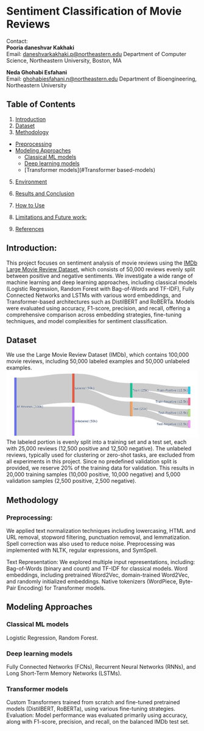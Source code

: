 # Sentiment Classification of Movie Reviews

Contact:  
**Pooria daneshvar Kakhaki**  
Email: [daneshvarkakhaki.p@northeastern.edu](mailto:daneshvarkakhaki.p@northeastern.edu)  Department of Computer Science, Northeastern University, Boston, MA

**Neda Ghohabi Esfahani**  
Email: [ghohabiesfahani.n@northeastern.edu](mailto:ghohabiesfahani.n@northeastern.edu) Department of Bioengineering, Northeastern University

## Table of Contents

1. [Introduction](#introduction)   
3. [Dataset](#dataset)
4.  [Methodology](#methodology)
   - [Preprocessing](#preprocessing)
   - [Modeling Approaches](#Modeling-Approaches)
     - [Classical ML models](#Classical-ML-models)
     - [Deep learning models](#Deep-learning-models) 
     - [Transformer models](#Transformer based-models)  
5. [Environment](#environment)  
 
7. [Results and Conclusion](#results-and-conclusion)  
8. [How to Use](#how-to-use)  
9. [Limitations and Future work:](#limitations-and-future-work)
10. [References](#references)  

## Introduction: 

This project focuses on sentiment analysis of movie reviews using the [IMDb Large Movie Review Dataset](https://www.kaggle.com/datasets/lakshmi25npathi/imdb-dataset-of-50k-movie-reviews?datasetId=134715&sortBy=dateRun&tab=profile), which consists of 50,000 reviews evenly split between positive and negative sentiments. We investigate a wide range of machine learning and deep learning approaches, including classical models (Logistic Regression, Random Forest with Bag-of-Words and TF-IDF), Fully Connected Networks and LSTMs with various word embeddings, and Transformer-based architectures such as DistilBERT and RoBERTa. Models were evaluated using accuracy, F1-score, precision, and recall, offering a comprehensive comparison across embedding strategies, fine-tuning techniques, and model complexities for sentiment classification.

## Dataset
We use the Large Movie Review Dataset (IMDb), which contains 100,000 movie reviews, including 50,000 labeled examples and 50,000 unlabeled examples. ![dataset](images/dataset_sankey.png) The labeled portion is evenly split into a training set and a test set, each with 25,000 reviews (12,500 positive and 12,500 negative). The unlabeled reviews, typically used for clustering or zero-shot tasks, are excluded from all experiments in this project. Since no predefined validation split is provided, we reserve 20% of the training data for validation. This results in 20,000 training samples (10,000 positive, 10,000 negative) and 5,000 validation samples (2,500 positive, 2,500 negative).

## Methodology
### Preprocessing:
We applied text normalization techniques including lowercasing, HTML and URL removal, stopword filtering, punctuation removal, and lemmatization. Spell correction was also used to reduce noise. Preprocessing was implemented with NLTK, regular expressions, and SymSpell.

Text Representation:
We explored multiple input representations, including:
Bag-of-Words (binary and count) and TF-IDF for classical models.
Word embeddings, including pretrained Word2Vec, domain-trained Word2Vec, and randomly initialized embeddings.
Native tokenizers (WordPiece, Byte-Pair Encoding) for Transformer models.

## Modeling Approaches

### Classical ML models
Logistic Regression, Random Forest.
### Deep learning models
Fully Connected Networks (FCNs), Recurrent Neural Networks (RNNs), and Long Short-Term Memory Networks (LSTMs).
### Transformer models
Custom Transformers trained from scratch and fine-tuned pretrained models (DistilBERT, RoBERTa), using various fine-tuning strategies.
Evaluation:
Model performance was evaluated primarily using accuracy, along with F1-score, precision, and recall, on the balanced IMDb test set.


